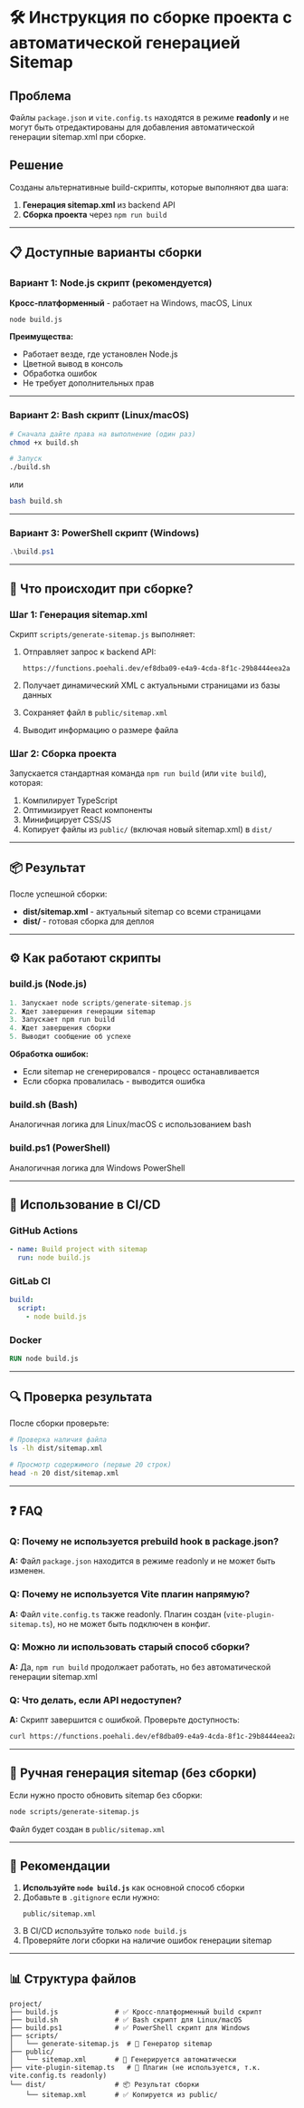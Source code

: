 # 🛠 Инструкция по сборке проекта с автоматической генерацией Sitemap

## Проблема

Файлы `package.json` и `vite.config.ts` находятся в режиме **readonly** и не могут быть отредактированы для добавления автоматической генерации sitemap.xml при сборке.

## Решение

Созданы альтернативные build-скрипты, которые выполняют два шага:
1. **Генерация sitemap.xml** из backend API
2. **Сборка проекта** через `npm run build`

---

## 📋 Доступные варианты сборки

### Вариант 1: Node.js скрипт (рекомендуется)

**Кросс-платформенный** - работает на Windows, macOS, Linux

```bash
node build.js
```

**Преимущества:**
- Работает везде, где установлен Node.js
- Цветной вывод в консоль
- Обработка ошибок
- Не требует дополнительных прав

---

### Вариант 2: Bash скрипт (Linux/macOS)

```bash
# Сначала дайте права на выполнение (один раз)
chmod +x build.sh

# Запуск
./build.sh
```

или

```bash
bash build.sh
```

---

### Вариант 3: PowerShell скрипт (Windows)

```powershell
.\build.ps1
```

---

## 🔄 Что происходит при сборке?

### Шаг 1: Генерация sitemap.xml

Скрипт `scripts/generate-sitemap.js` выполняет:

1. Отправляет запрос к backend API:
   ```
   https://functions.poehali.dev/ef8dba09-e4a9-4cda-8f1c-29b8444eea2a
   ```

2. Получает динамический XML с актуальными страницами из базы данных

3. Сохраняет файл в `public/sitemap.xml`

4. Выводит информацию о размере файла

### Шаг 2: Сборка проекта

Запускается стандартная команда `npm run build` (или `vite build`), которая:

1. Компилирует TypeScript
2. Оптимизирует React компоненты
3. Минифицирует CSS/JS
4. Копирует файлы из `public/` (включая новый sitemap.xml) в `dist/`

---

## 📦 Результат

После успешной сборки:

- **dist/sitemap.xml** - актуальный sitemap со всеми страницами
- **dist/** - готовая сборка для деплоя

---

## ⚙️ Как работают скрипты

### build.js (Node.js)

```javascript
1. Запускает node scripts/generate-sitemap.js
2. Ждет завершения генерации sitemap
3. Запускает npm run build
4. Ждет завершения сборки
5. Выводит сообщение об успехе
```

**Обработка ошибок:**
- Если sitemap не сгенерировался - процесс останавливается
- Если сборка провалилась - выводится ошибка

### build.sh (Bash)

Аналогичная логика для Linux/macOS с использованием bash

### build.ps1 (PowerShell)

Аналогичная логика для Windows PowerShell

---

## 🚀 Использование в CI/CD

### GitHub Actions

```yaml
- name: Build project with sitemap
  run: node build.js
```

### GitLab CI

```yaml
build:
  script:
    - node build.js
```

### Docker

```dockerfile
RUN node build.js
```

---

## 🔍 Проверка результата

После сборки проверьте:

```bash
# Проверка наличия файла
ls -lh dist/sitemap.xml

# Просмотр содержимого (первые 20 строк)
head -n 20 dist/sitemap.xml
```

---

## ❓ FAQ

### Q: Почему не используется prebuild hook в package.json?

**A:** Файл `package.json` находится в режиме readonly и не может быть изменен.

### Q: Почему не используется Vite плагин напрямую?

**A:** Файл `vite.config.ts` также readonly. Плагин создан (`vite-plugin-sitemap.ts`), но не может быть подключен в конфиг.

### Q: Можно ли использовать старый способ сборки?

**A:** Да, `npm run build` продолжает работать, но без автоматической генерации sitemap.xml

### Q: Что делать, если API недоступен?

**A:** Скрипт завершится с ошибкой. Проверьте доступность:
```bash
curl https://functions.poehali.dev/ef8dba09-e4a9-4cda-8f1c-29b8444eea2a
```

---

## 📝 Ручная генерация sitemap (без сборки)

Если нужно просто обновить sitemap без сборки:

```bash
node scripts/generate-sitemap.js
```

Файл будет создан в `public/sitemap.xml`

---

## 🎯 Рекомендации

1. **Используйте `node build.js`** как основной способ сборки
2. Добавьте в `.gitignore` если нужно:
   ```
   public/sitemap.xml
   ```
3. В CI/CD используйте только `node build.js`
4. Проверяйте логи сборки на наличие ошибок генерации sitemap

---

## 📊 Структура файлов

```
project/
├── build.js              # ✅ Кросс-платформенный build скрипт
├── build.sh              # ✅ Bash скрипт для Linux/macOS
├── build.ps1             # ✅ PowerShell скрипт для Windows
├── scripts/
│   └── generate-sitemap.js  # 🔄 Генератор sitemap
├── public/
│   └── sitemap.xml       # 📄 Генерируется автоматически
├── vite-plugin-sitemap.ts   # 🔌 Плагин (не используется, т.к. vite.config.ts readonly)
└── dist/                 # 📦 Результат сборки
    └── sitemap.xml       # ✅ Копируется из public/
```
